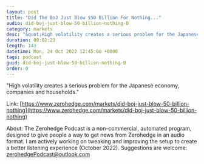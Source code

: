 ```yaml
---
layout: post
title: "Did The BoJ Just Blow $50 Billion For Nothing..."
audio: did-boj-just-blow-50-billion-nothing-0
category: markets
desc: "&quot;High volatility creates a serious problem for the Japanese economy, companies and households.&quot;"
duration: 00:02:23
length: 143
datetime: Mon, 24 Oct 2022 12:45:00 +0000
tags: podcast
guid: did-boj-just-blow-50-billion-nothing-0
order: 0
---
```

&quot;High volatility creates a serious problem for the Japanese economy, companies and households.&quot;

Link: [https://www.zerohedge.com/markets/did-boj-just-blow-50-billion-nothing](https://www.zerohedge.com/markets/did-boj-just-blow-50-billion-nothing)

About: The Zerohedge Podcast is a non-commercial, automated program, designed to give people a way to get news from Zerohedge in an audio format.  I am actively working on tweaking and improving the setup to create a better listening experience (October 2022).  Suggestions are welcome: [zerohedgePodcast@outlook.com](mailto:zerohedgePodcast@outlook.com)